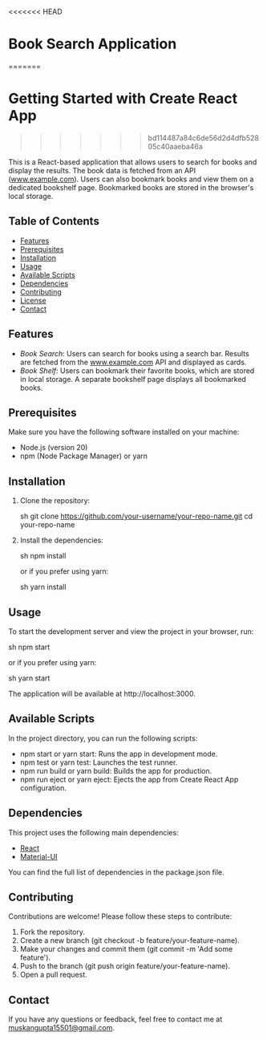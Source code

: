 <<<<<<< HEAD
# Book Search Application
=======

# Getting Started with Create React App
>>>>>>> bd114487a84c6de56d2d4dfb52805c40aaeba46a

This is a React-based application that allows users to search for books and display the results. The book data is fetched from an API (www.example.com). Users can also bookmark books and view them on a dedicated bookshelf page. Bookmarked books are stored in the browser's local storage.

## Table of Contents

- [Features](#features)
- [Prerequisites](#prerequisites)
- [Installation](#installation)
- [Usage](#usage)
- [Available Scripts](#available-scripts)
- [Dependencies](#dependencies)
- [Contributing](#contributing)
- [License](#license)
- [Contact](#contact)

## Features

- *Book Search*: Users can search for books using a search bar. Results are fetched from the www.example.com API and displayed as cards.
- *Book Shelf*: Users can bookmark their favorite books, which are stored in local storage. A separate bookshelf page displays all bookmarked books.

## Prerequisites

Make sure you have the following software installed on your machine:

- Node.js (version 20)
- npm (Node Package Manager) or yarn

## Installation

1. Clone the repository:

   sh
   git clone https://github.com/your-username/your-repo-name.git
   cd your-repo-name
   

2. Install the dependencies:

   sh
   npm install
   

   or if you prefer using yarn:

   sh
   yarn install
   

## Usage

To start the development server and view the project in your browser, run:

sh
npm start


or if you prefer using yarn:

sh
yarn start


The application will be available at http://localhost:3000.

## Available Scripts

In the project directory, you can run the following scripts:

- npm start or yarn start: Runs the app in development mode.
- npm test or yarn test: Launches the test runner.
- npm run build or yarn build: Builds the app for production.
- npm run eject or yarn eject: Ejects the app from Create React App configuration.

## Dependencies

This project uses the following main dependencies:

- [React](https://reactjs.org/)
- [Material-UI](https://material-ui.com/)

You can find the full list of dependencies in the package.json file.

## Contributing

Contributions are welcome! Please follow these steps to contribute:

1. Fork the repository.
2. Create a new branch (git checkout -b feature/your-feature-name).
3. Make your changes and commit them (git commit -m 'Add some feature').
4. Push to the branch (git push origin feature/your-feature-name).
5. Open a pull request.


## Contact

If you have any questions or feedback, feel free to contact me at muskangupta15501@gmail.com.
